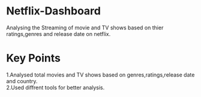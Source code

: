 # Netflix-Dashboard
Analysing the Streaming of movie and TV shows based on thier ratings,genres and release date on netflix.
# Key Points
1.Analysed total movies and TV shows based on genres,ratings,release date and country.<br>
2.Used diffrent tools for better analysis.<br>
